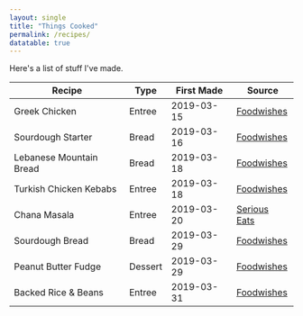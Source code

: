 ```yaml
---
layout: single
title: "Things Cooked"
permalink: /recipes/
datatable: true
---
```


Here's a list of stuff I've made.

<div class="datatable-begin"></div>

 Recipe                  | Type   | First Made | Source
 ----------------------- | ------ | ---------- | --------------------------------
 Greek Chicken           | Entree  | 2019-03-15 | [Foodwishes][greek-chicken]
 Sourdough Starter       | Bread   | 2019-03-16 | [Foodwishes][sourdough-starter]
 Lebanese Mountain Bread | Bread   | 2019-03-18 | [Foodwishes][mountain-bread]
 Turkish Chicken Kebabs  | Entree  | 2019-03-18 | [Foodwishes][turkish-kebabs]
 Chana Masala            | Entree  | 2019-03-20 | [Serious Eats][chana-masala]
 Sourdough Bread         | Bread   | 2019-03-29 | [Foodwishes][fw-sourdough-bread]
 Peanut Butter Fudge     | Dessert | 2019-03-29 | [Foodwishes][fw-pb-fudge]
 Backed Rice & Beans     | Entree  | 2019-03-31 | [Foodwishes][fw-rice-beans]

<div class="datatable-end"></div>

[greek-chicken]: https://foodwishes.blogspot.com/2015/04/greek-lemon-chicken-and-potatoes-both.html
[sourdough-starter]: https://foodwishes.blogspot.com/2017/08/sourdough-bread-part-1-lets-get-this.html
[mountain-bread]: https://foodwishes.blogspot.com/2017/07/lebanese-mountain-bread-peak-flatbread.html
[turkish-kebabs]: https://foodwishes.blogspot.com/2015/07/turkish-chicken-kebabs-expect-more.html
[chana-masala]: https://www.seriouseats.com/2016/04/best-channa-masala-chole-technique-chickpea-tomato-curry.html
[fw-sourdough-bread]: https://foodwishes.blogspot.com/2017/09/sourdough-bread-part-2-finished-loaf.html
[fw-pb-fudge]: https://foodwishes.blogspot.com/2019/10/grandmas-peanut-butter-fudge-which.html
[fw-rice-beans]: https://foodwishes.blogspot.com/2020/03/the-best-baked-rice-beans-perfect-rice.html